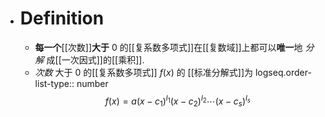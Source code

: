 - # Definition
	- **每一个**[[次数]]**大于** $0$ 的[[复系数多项式]]在[[复数域]]上都可以**唯一**地 *分解* 成[[一次因式]]的[[乘积]].
	- *次数* 大于 $0$ 的[[复系数多项式]] $f(x)$ 的 [[标准分解式]]为
	  logseq.order-list-type:: number
	  $$
	  f(x)=a(x-c_{1})^{l_{1}}(x-c_{2})^{l_{2}}\cdots(x-c_{s})^{l_{s}}
	  $$